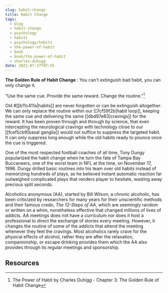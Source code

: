 ```yaml
---
slug: habit-change
title: Habit Change
tags:
  - blog
  - habit-change
  - psychology
  - habits
  - psychology/habits
  - the-power-of-habit
  - book
  - book/the-power-of-habit
  - charles-duhigg
date: 2021-07-27T07:55
---
```



**The Golden Rule of Habit Change**
:   You can't extinguish bad habit, you can only change it.

"Use the same cue. Provide the same reward. Change the routine."[^1]

Old #[[b11c411a|habits]] are never forgotten or can be extinguish altogether. We
can only replace the routine within our [[7cf59f2b|habit loop]], keeping the
same cue and delivering the same [[dbd97e83|cravings]] for the reward. It has
been proven through and through by science, that even intercepting the
neurological cravings with technology close to our [[fcef5cb9|basal ganglia]]
would not suffice to suppress the targeted habit. It can only suppress long
enough while the old habits ready to pounce once the cue is triggered.

One of the most respected football coaches of all time, Tony Dungy popularized
the habit change when he turn the fate of Tampa Bay Buccaneers, one of the worst
team in NFL at the time, on November 17, 1996. Dungy drilled basic routines into
his team over old habits instead of memorizing hundreds of plays, as he believed
instant automatic reaction far outweighed complicated plays that renders player
to hesitate, wasting away precious split seconds.

Alcoholics anonymous (AA), started by Bill Wilson, a chronic alcoholic, has been
criticized by researchers for many years for their unscientific methods and
their famous credo, _The 12-Steps of AA_, which are seemingly random or written
on a whim, nonetheless effective that changed millions of lives of addicts. AA
meetings does not have a curriculum nor does it host a professional to direct
the exchange of stories every meeting. However, it changes the routine of some
of the addicts that attend the meeting whenever they feel the cravings. Most
alcoholics rarely crave for the physical effects of alcohol, rather they are
after the relaxation, companionship, or escape drinking provides them which the
AA also provides through its regular meetings and sponsorship.

## Resources

[^1]: The Power of Habit by Charles Duhigg - Chapter 3: The Golden Rule of Habit Change

